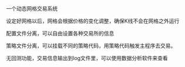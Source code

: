 一个动态网格交易系统

设定好网格以后，网格会根据价格的变化调整，确保K线不会在网格之外运行

配置文件分离，可以自由设置各种交易所的信息

策略文件分离，可以挂载不同的策略代码，用策略代码触发主程序去交易。

无回测功能，交易信息输出到log文件里，可以使用数据分析软件来查看


